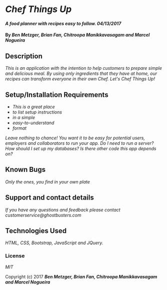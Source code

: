 <!-- template tricks:
-to change pairs to .pairs, "mv pairs .pairs"
-to delete the .git, "rm -rf .git"  -->


# _Chef Things Up_

#### _A food planner with recipes easy to follow. 04/13/2017_

#### By _**Ben Metzger, Brian Fan, Chitroopa Manikkavasagam and Marcel Nogueira**_

## Description

_This is an application with the intention to help customers to prepare simple and delicious meal. By using only ingredients that they have at home, our recipes can transform everyone in their own Chef. Let's Chef Things Up!_

## Setup/Installation Requirements

* _This is a great place_
* _to list setup instructions_
* _in a simple_
* _easy-to-understand_
* _format_

_Leave nothing to chance! You want it to be easy for potential users, employers and collaborators to run your app. Do I need to run a server? How should I set up my databases? Is there other code this app depends on?_

## Known Bugs

_Only the ones, you find in your own plate_

## Support and contact details

_If you have any questions and feedback please contact customerservice@ghostbusters.com_

## Technologies Used

_HTML, CSS, Bootstrap, JavaScript and JQuery._

### License

  *MIT*

Copyright (c) 2017 **_Ben Metzger, Brian Fan, Chitroopa Manikkavasagam and Marcel Nogueira_**
